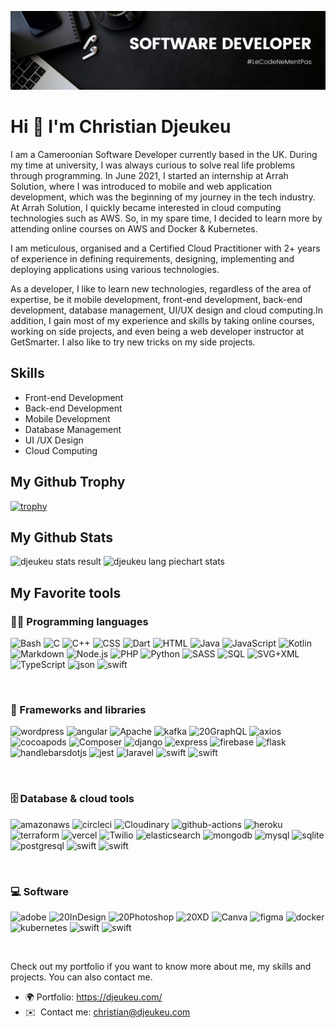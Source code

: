 ![Banner and Slogan](https://github.com/djeukeu/djeukeu/blob/main/banner.png)


Hi 👋 I'm Christian Djeukeu 
==============================


I am a Cameroonian Software Developer currently based in the UK. During my time at university, I was always curious to solve real life problems through programming. In June 2021, I started an internship at Arrah Solution, where I was introduced to mobile and web application development, which was the beginning of my journey in the tech industry. At Arrah Solution, I quickly became interested in cloud computing technologies such as AWS. So, in my spare time, I decided to learn more by attending online courses on AWS and Docker & Kubernetes.

I am meticulous, organised and a Certified Cloud Practitioner with 2+ years of experience in defining requirements, designing, implementing and deploying applications using various technologies.

As a developer, I like to learn new technologies, regardless of the area of expertise, be it mobile development, front-end development, back-end development, database management, UI/UX design and cloud computing.In addition, I gain most of my experience and skills by taking online courses, working on side projects, and even being a web developer instructor at GetSmarter. I also like to try new tricks on my side projects.






## Skills

* Front-end Development
* Back-end Development
* Mobile Development
* Database Management
* UI /UX Design
* Cloud Computing

## My Github Trophy
[![trophy](https://github-profile-trophy.vercel.app/?username=djeukeu&theme=radical&margin-w=40&margin-h=40)](https://github.com/Cyebukayire)

## My Github Stats
<img alt="djeukeu stats result" src="https://djeukeu.vercel.app/api?username=djeukeu&show_icons=true&hide_border=false&title_color=3a529b&icon_color=3a529b&bg_color=191923&text_color=ffffff&border_color=0c1a25" />

<img alt="djeukeu lang piechart stats" src="https://djeukeu.vercel.app/api/top-langs/?username=djeukeu&layout=pie&show_icons=true&hide_border=false&title_color=3a529b&icon_color=3a529b&bg_color=191923&text_color=ffffff&border_color=0c1a25" />

## My Favorite tools

### 👨‍💻 Programming languages
<p>
<img alt="Bash" src="https://img.shields.io/badge/Bash-121011.svg?style=for-the-badge&logo=gnu-bash&logoColor=white">
<img alt="C" src="https://custom-icon-badges.herokuapp.com/badge/C-03599C.svg?style=for-the-badge&logo=c-in-hexagon&logoColor=white">
<img alt="C++" src="https://custom-icon-badges.herokuapp.com/badge/C++-9C033A.svg?style=for-the-badge&logo=cpp2&logoColor=white">
<img alt="CSS" src="https://img.shields.io/badge/CSS-1572B6.svg?style=for-the-badge&logo=css3&logoColor=white">
<img alt="Dart" src="https://img.shields.io/badge/Dart-15A6C4.svg?style=for-the-badge&logo=dart&logoColor=white">
<img alt="HTML" src="https://img.shields.io/badge/HTML-E34F26.svg?style=for-the-badge&logo=html5&logoColor=white">
<img alt="Java" src="https://img.shields.io/badge/Java-007396.svg?style=for-the-badge&logo=java&logoColor=white">
<img alt="JavaScript" src="https://img.shields.io/badge/JavaScript-F7DF1E.svg?style=for-the-badge&logo=javascript&logoColor=black">
<img alt="Kotlin" src="https://img.shields.io/badge/Kotlin-0095D5.svg?style=for-the-badge&logo=Kotlin&logoColor=white">
<img alt="Markdown" src="https://img.shields.io/badge/Markdown-000000.svg?style=for-the-badge&logo=markdown&logoColor=white">
<img alt="Node.js" src="https://img.shields.io/badge/Node.js-43853D.svg?style=for-the-badge&logo=node.js&logoColor=white">
<img alt="PHP" src="https://img.shields.io/badge/PHP-777BB4.svg?style=for-the-badge&logo=php&logoColor=white">
<img alt="Python" src="https://img.shields.io/badge/Python-14354C.svg?style=for-the-badge&logo=python&logoColor=white">
<img alt="SASS" src="https://img.shields.io/badge/Sass-hotpink.svg?style=for-the-badge&logo=SASS&logoColor=white">
<img alt="SQL" src="https://custom-icon-badges.herokuapp.com/badge/SQL-025E8C.svg?style=for-the-badge&logo=database&logoColor=white">
<img alt="SVG+XML" src="https://img.shields.io/badge/SVG%2BXML-e0982c.svg?style=for-the-badge&logo=svg&logoColor=white">
<img alt="TypeScript" src="https://img.shields.io/badge/TypeScript-007ACC.svg?style=for-the-badge&logo=typescript&logoColor=white">
<img alt="json" src="https://img.shields.io/badge/json-5E5C5C?style=for-the-badge&logo=json&logoColor=white">
<img alt="swift" src="https://img.shields.io/badge/Swift-FA7343?style=for-the-badge&logo=swift&logoColor=white">
</p>
<br>

### 🧰 Frameworks and libraries

<p>
<img alt="wordpress" src="https://img.shields.io/badge/Wordpress-21759B?style=for-the-badge&logo=wordpress&logoColor=white">
<img alt="angular" src="https://img.shields.io/badge/Angular-DD0031?style=for-the-badge&logo=angular&logoColor=white">
<img alt="Apache" src="https://img.shields.io/badge/Apache-D22128?style=for-the-badge&logo=Apache&logoColor=white">
<img alt="kafka" src="https://img.shields.io/badge/Apache_Kafka-231F20?style=for-the-badge&logo=apache-kafka&logoColor=white">
<img alt="20GraphQL" src="https://img.shields.io/badge/Apollo%20GraphQL-311C87?&style=for-the-badge&logo=Apollo%20GraphQL&logoColor=white">
<img alt="axios" src="https://img.shields.io/badge/axios-671ddf?&style=for-the-badge&logo=axios&logoColor=white">
<img alt="cocoapods" src="https://img.shields.io/badge/cocoapods-FA2A02?style=for-the-badge&logo=cocoapods&logoColor=white">
<img alt="Composer" src="https://img.shields.io/badge/Composer-885630?style=for-the-badge&logo=Composer&logoColor=white">
<img alt="django" src="https://img.shields.io/badge/Django-092E20?style=for-the-badge&logo=django&logoColor=green">
<img alt="express" src="https://img.shields.io/badge/Express%20js-000000?style=for-the-badge&logo=express&logoColor=white">
<img alt="firebase" src="https://img.shields.io/badge/firebase-ffca28?style=for-the-badge&logo=firebase&logoColor=black">
<img alt="flask" src="https://img.shields.io/badge/Flask-000000?style=for-the-badge&logo=flask&logoColor=white">
<img alt="handlebarsdotjs" src="https://img.shields.io/badge/Handlebars%20js-f0772b?style=for-the-badge&logo=handlebarsdotjs&logoColor=black">
<img alt="jest" src="https://img.shields.io/badge/Jest-C21325?style=for-the-badge&logo=jest&logoColor=white">
<img alt="laravel" src="https://img.shields.io/badge/Laravel-FF2D20?style=for-the-badge&logo=laravel&logoColor=white">
<img alt="swift" src="https://img.shields.io/badge/Swift-FA7343?style=for-the-badge&logo=swift&logoColor=white">
<img alt="swift" src="https://img.shields.io/badge/Swift-FA7343?style=for-the-badge&logo=swift&logoColor=white">
</p>
<br>

### 🗄️ Database & cloud tools

<p>
<img alt="amazonaws" src="https://img.shields.io/badge/Amazon_AWS-FF9900?style=for-the-badge&logo=amazonaws&logoColor=white">
<img alt="circleci" src="https://img.shields.io/badge/circleci-343434?style=for-the-badge&logo=circleci&logoColor=white">
<img alt="Cloudinary" src="https://img.shields.io/badge/Cloudinary-3448C5?style=for-the-badge&logo=Cloudinary&logoColor=white">
<img alt="github-actions" src="https://img.shields.io/badge/GitHub_Actions-2088FF?style=for-the-badge&logo=github-actions&logoColor=white">
<img alt="heroku" src="https://img.shields.io/badge/Heroku-430098?style=for-the-badge&logo=heroku&logoColor=white">
<img alt="terraform" src="https://img.shields.io/badge/Terraform-7B42BC?style=for-the-badge&logo=terraform&logoColor=white">
<img alt="vercel" src="https://img.shields.io/badge/Vercel-000000?style=for-the-badge&logo=vercel&logoColor=white">
<img alt="Twilio" src="https://img.shields.io/badge/Twilio-F22F46?style=for-the-badge&logo=Twilio&logoColor=white">
<img alt="elasticsearch" src="https://img.shields.io/badge/Elastic_Search-005571?style=for-the-badge&logo=elasticsearch&logoColor=white">
<img alt="mongodb" src="https://img.shields.io/badge/MongoDB-4EA94B?style=for-the-badge&logo=mongodb&logoColor=white">
<img alt="mysql" src="https://img.shields.io/badge/MySQL-005C84?style=for-the-badge&logo=mysql&logoColor=white">
<img alt="sqlite" src="https://img.shields.io/badge/Sqlite-003B57?style=for-the-badge&logo=sqlite&logoColor=white">
<img alt="postgresql" src="https://img.shields.io/badge/PostgreSQL-316192?style=for-the-badge&logo=postgresql&logoColor=white">
<img alt="swift" src="https://img.shields.io/badge/Swift-FA7343?style=for-the-badge&logo=swift&logoColor=white">
<img alt="swift" src="https://img.shields.io/badge/Swift-FA7343?style=for-the-badge&logo=swift&logoColor=white">
</p>
<br>

### 💻 Software

<p>
<img alt="adobe" src="https://img.shields.io/badge/Adobe%20Illustrator-FF9A00?style=for-the-badge&logo=adobe%20illustrator&logoColor=white">
<img alt="20InDesign" src="https://img.shields.io/badge/Adobe%20InDesign-FF3366?style=for-the-badge&logo=Adobe%20InDesign&logoColor=white">
<img alt="20Photoshop" src="https://img.shields.io/badge/Adobe%20Photoshop-31A8FF?style=for-the-badge&logo=Adobe%20Photoshop&logoColor=black">
<img alt="20XD" src="https://img.shields.io/badge/Adobe%20XD-470137?style=for-the-badge&logo=Adobe%20XD&logoColor=#FF61F6">
<img alt="Canva" src="https://img.shields.io/badge/Canva-%2300C4CC.svg?&style=for-the-badge&logo=Canva&logoColor=white">
<img alt="figma" src="https://img.shields.io/badge/Figma-F24E1E?style=for-the-badge&logo=figma&logoColor=white">
<img alt="docker" src="https://img.shields.io/badge/Docker-2CA5E0?style=for-the-badge&logo=docker&logoColor=white">
<img alt="kubernetes" src="https://img.shields.io/badge/kubernetes-326ce5.svg?&style=for-the-badge&logo=kubernetes&logoColor=white">
<img alt="swift" src="https://img.shields.io/badge/Swift-FA7343?style=for-the-badge&logo=swift&logoColor=white">
<img alt="swift" src="https://img.shields.io/badge/Swift-FA7343?style=for-the-badge&logo=swift&logoColor=white">
</p>
<br>

Check out my portfolio if you want to know more about me, my skills and projects. You can also contact me.
* 🌍 Portfolio: https://djeukeu.com/
* ✉️  Contact me: [christian@djeukeu.com](mailto:christian@djeukeu.com)








